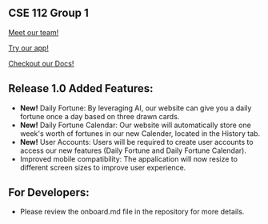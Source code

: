 ## CSE 112 Group 1 ##

[Meet our team!](admin/team.md)

[Try our app!](https://cse-112-tarot-card-reader.web.app/)

[Checkout our Docs!](https://cse110-sp23-group02.github.io/cse110-sp23-group02/docs/jsdoc/index.html)


## Release 1.0 Added Features:

- **New!** Daily Fortune: By leveraging AI, our website can give you a daily fortune once a day based on three drawn cards.
- **New!** Daily Fortune Calendar: Our website will automatically store one week's worth of fortunes in our new Calender, located in the History tab.
- **New!** User Accounts: Users will be required to create user accounts to access our new features (Daily Fortune and Daily Fortune Calendar).
- Improved mobile compatibility: The appalication will now resize to different screen sizes to improve user experience. 

## For Developers:
- Please review the onboard.md file in the repository for more details. 
